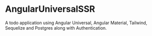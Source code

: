 # AngularUniversalSSR

A todo application using Angular Universal, Angular Material, Tailwind, Sequelize and Postgres along with Authentication.
